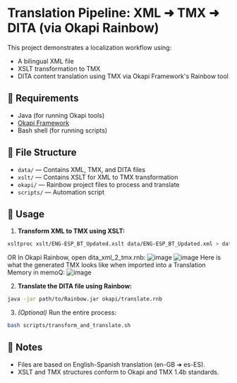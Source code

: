 # Translation Pipeline: XML ➜ TMX ➜ DITA (via Okapi Rainbow)

This project demonstrates a localization workflow using:
- A bilingual XML file
- XSLT transformation to TMX
- DITA content translation using TMX via Okapi Framework's Rainbow tool

## 🔧 Requirements

- Java (for running Okapi tools)
- [Okapi Framework](https://okapiframework.org/)
- Bash shell (for running scripts)

## 📁 File Structure

- `data/` — Contains XML, TMX, and DITA files
- `xslt/` — Contains XSLT for XML to TMX transformation
- `okapi/` — Rainbow project files to process and translate
- `scripts/` — Automation script

## 🚀 Usage

1. **Transform XML to TMX using XSLT:**

```bash
xsltproc xslt/ENG-ESP_BT_Updated.xslt data/ENG-ESP_BT_Updated.xml > data/ENG-ESP_BT_Updated.tmx
```
OR
In Okapi Rainbow, open dita_xml_2_tmx.rnb:
![image](https://github.com/user-attachments/assets/665d9e90-507d-4819-99b0-2d3163f191c4)
![image](https://github.com/user-attachments/assets/72e432da-86aa-49e6-8383-26502ac00f51)
Here is what the generated TMX looks like when imported into a Translation Memory in memoQ:
![image](https://github.com/user-attachments/assets/f02c9bbb-052d-4e4a-b7f6-b062d3c7f679)

2. **Translate the DITA file using Rainbow:**

```bash
java -jar path/to/Rainbow.jar okapi/translate.rnb
```

3. *(Optional)* Run the entire process:

```bash
bash scripts/transform_and_translate.sh
```

## 📝 Notes

- Files are based on English-Spanish translation (en-GB ➜ es-ES).
- XSLT and TMX structures conform to Okapi and TMX 1.4b standards.
